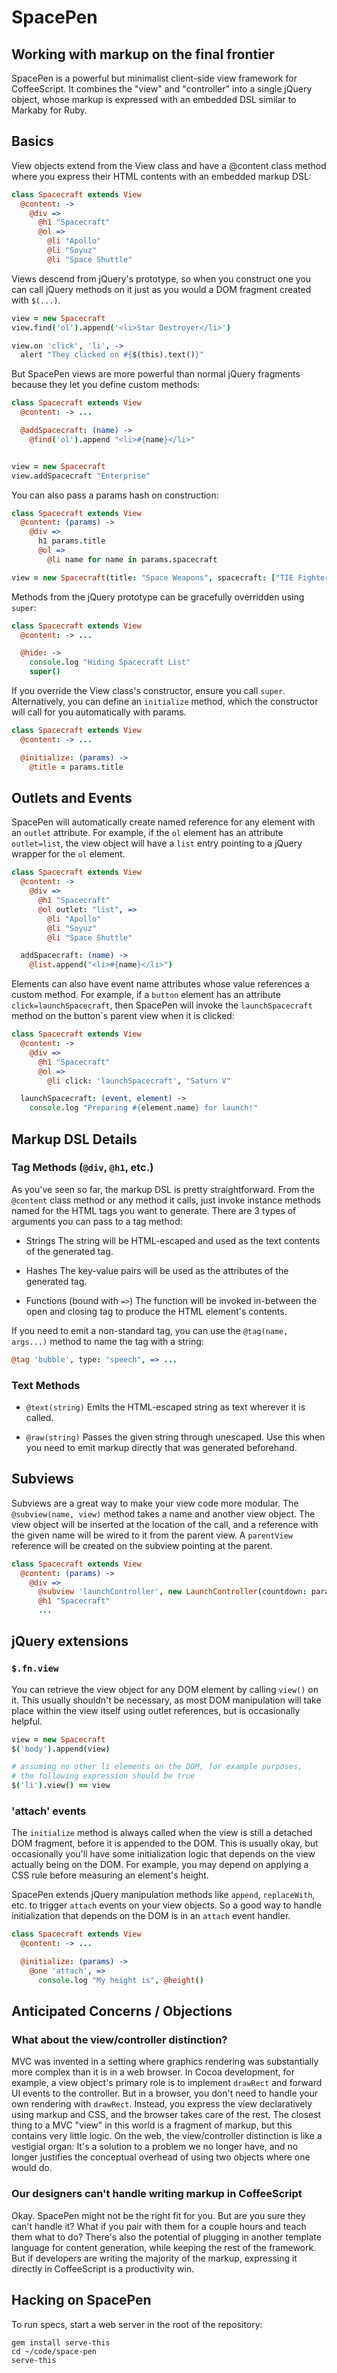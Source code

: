 # SpacePen
## Working with markup on the final frontier

SpacePen is a powerful but minimalist client-side view framework for CoffeeScript. It combines the "view" and "controller" into a single jQuery object, whose markup is expressed with an embedded DSL similar to Markaby for Ruby.

## Basics

View objects extend from the View class and have a @content class method where you express their HTML contents with an embedded markup DSL:

```coffeescript
class Spacecraft extends View
  @content: ->
    @div =>
      @h1 "Spacecraft"
      @ol =>
        @li "Apollo"
        @li "Soyuz"
        @li "Space Shuttle"
```

Views descend from jQuery's prototype, so when you construct one you can call jQuery methods on it just as you would a DOM fragment created with `$(...)`.

```coffeescript
view = new Spacecraft
view.find('ol').append('<li>Star Destroyer</li>')

view.on 'click', 'li', ->
  alert "They clicked on #{$(this).text()}"
```

But SpacePen views are more powerful than normal jQuery fragments because they let you define custom methods:

```coffeescript
class Spacecraft extends View
  @content: -> ...

  @addSpacecraft: (name) ->
    @find('ol').append "<li>#{name}</li>"


view = new Spacecraft
view.addSpacecraft "Enterprise"
```

You can also pass a params hash on construction:

```coffeescript
class Spacecraft extends View
  @content: (params) ->
    @div =>
      h1 params.title
      @ol =>
        @li name for name in params.spacecraft

view = new Spacecraft(title: "Space Weapons", spacecraft: ["TIE Fighter", "Death Star", "Warbird"])
```

Methods from the jQuery prototype can be gracefully overridden using `super`:

```coffeescript
class Spacecraft extends View
  @content: -> ...

  @hide: ->
    console.log "Hiding Spacecraft List"
    super()
```

If you override the View class's constructor, ensure you call `super`. Alternatively, you can define an `initialize` method, which the constructor will call for you automatically with params.

```coffeescript
class Spacecraft extends View
  @content: -> ...

  @initialize: (params) ->
    @title = params.title
```

## Outlets and Events

SpacePen will automatically create named reference for any element with an `outlet` attribute. For example, if the `ol` element has an attribute `outlet=list`, the view object will have a `list` entry pointing to a jQuery wrapper for the `ol` element.

```coffeescript
class Spacecraft extends View
  @content: ->
    @div =>
      @h1 "Spacecraft"
      @ol outlet: "list", =>
        @li "Apollo"
        @li "Soyuz"
        @li "Space Shuttle"

  addSpacecraft: (name) ->
    @list.append("<li>#{name}</li>")
```

Elements can also have event name attributes whose value references a custom method. For example, if a `button` element has an attribute `click=launchSpacecraft`, then SpacePen will invoke the `launchSpacecraft` method on the button`s parent view when it is clicked:

```coffeescript
class Spacecraft extends View
  @content: ->
    @div =>
      @h1 "Spacecraft"
      @ol =>
        @li click: 'launchSpacecraft', "Saturn V"

  launchSpacecraft: (event, element) ->
    console.log "Preparing #{element.name} for launch!"
```
## Markup DSL Details

### Tag Methods (`@div`, `@h1`, etc.)

As you've seen so far, the markup DSL is pretty straightforward. From the `@content` class method or any method it calls, just invoke instance methods named for the HTML tags you want to generate. There are 3 types of arguments you can pass to a tag method:

* Strings
  The string will be HTML-escaped and used as the text contents of the generated tag.

* Hashes
  The key-value pairs will be used as the attributes of the generated tag.

* Functions (bound with `=>`)
  The function will be invoked in-between the open and closing tag to produce the HTML element's contents.

If you need to emit a non-standard tag, you can use the `@tag(name, args...)` method to name the tag with a string:

```coffeescript
@tag 'bubble', type: "speech", => ...
```

### Text Methods

* `@text(string)`
  Emits the HTML-escaped string as text wherever it is called.

* `@raw(string)`
  Passes the given string through unescaped. Use this when you need to emit markup directly that was generated beforehand.

## Subviews

Subviews are a great way to make your view code more modular. The `@subview(name, view)` method takes a name and another view object. The view object will be inserted at the location of the call, and a reference with the given name will be wired to it from the parent view. A `parentView` reference will be created on the subview pointing at the parent.

```coffeescript
class Spacecraft extends View
  @content: (params) ->
    @div =>
      @subview 'launchController', new LaunchController(countdown: params.countdown)
      @h1 "Spacecraft"
      ...
```

## jQuery extensions

### `$.fn.view`
You can retrieve the view object for any DOM element by calling `view()` on it. This usually shouldn't be necessary, as most DOM manipulation will take place within the view itself using outlet references, but is occasionally helpful.

```coffeescript
view = new Spacecraft
$('body').append(view)

# assuming no other li elements on the DOM, for example purposes,
# the following expression should be true
$('li').view() == view
```

### 'attach' events

The `initialize` method is always called when the view is still a detached DOM fragment, before it is appended to the DOM. This is usually okay, but occasionally you'll have some initialization logic that depends on the view actually being on the DOM. For example, you may depend on applying a CSS rule before measuring an element's height.

SpacePen extends jQuery manipulation methods like `append`, `replaceWith`, etc. to trigger `attach` events on your view objects. So a good way to handle initialization that depends on the DOM is in an `attach` event handler.

```coffeescript
class Spacecraft extends View
  @content: -> ...

  @initialize: (params) ->
    @one 'attach', =>
      console.log "My height is", @height()
```

## Anticipated Concerns / Objections

### What about the view/controller distinction?
MVC was invented in a setting where graphics rendering was substantially more complex than it is in a web browser. In Cocoa development, for example, a view object's primary role is to implement `drawRect` and forward UI events to the controller. But in a browser, you don't need to handle your own rendering with `drawRect`. Instead, you express the view declaratively using markup and CSS, and the browser takes care of the rest. The closest thing to a MVC "view" in this world is a fragment of markup, but this contains very little logic. On the web, the view/controller distinction is like a vestigial organ: It's a solution to a problem we no longer have, and no longer justifies the conceptual overhead of using two objects where one would do.

### Our designers can't handle writing markup in CoffeeScript
Okay. SpacePen might not be the right fit for you. But are you sure they can't handle it? What if you pair with them for a couple hours and teach them what to do? There's also the potential of plugging in another template language for content generation, while keeping the rest of the framework. But if developers are writing the majority of the markup, expressing it directly in CoffeeScript is a productivity win.


## Hacking on SpacePen

To run specs, start a web server in the root of the repository:

```
gem install serve-this
cd ~/code/space-pen
serve-this
```
